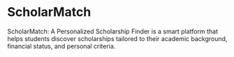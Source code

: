 # ScholarMatch
ScholarMatch: A Personalized Scholarship Finder is a smart platform that helps students discover scholarships tailored to their academic background, financial status, and personal criteria.
